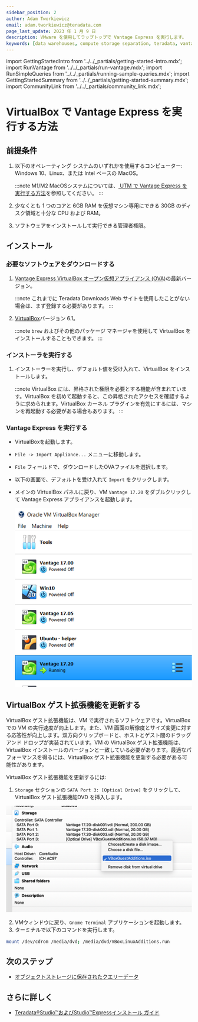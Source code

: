 ```yaml
---
sidebar_position: 2
author: Adam Tworkiewicz
email: adam.tworkiewicz@teradata.com
page_last_update: 2023 年 1 月 9 日
description: VMware を使用してラップトップで Vantage Express を実行します。
keywords: [data warehouses, compute storage separation, teradata, vantage, cloud data platform, object storage, business intelligence, enterprise analytics]
---
```

import GettingStartedIntro from '../../_partials/getting-started-intro.mdx';
import RunVantage from '../../_partials/run-vantage.mdx';
import RunSimpleQueries from '../../_partials/running-sample-queries.mdx';
import GettingStartedSummary from '../../_partials/getting-started-summary.mdx';
import CommunityLink from '../../_partials/community_link.mdx';

# VirtualBox で Vantage Express を実行する方法

<GettingStartedIntro />

## 前提条件

1. 以下のオペレーティング システムのいずれかを使用するコンピューター: Windows 10、Linux、または Intel ベースの MacOS。

    :::note
    M1/M2 MacOSシステムについては、[ UTM で Vantage Express を実行する方法](getting-started-utm.md)を参照してください。
    :::

2. 少なくとも 1 つのコアと 6GB RAM を仮想マシン専用にできる 30GB のディスク領域と十分な CPU および RAM。
3. ソフトウェアをインストールして実行できる管理者権限。


## インストール

### 必要なソフトウェアをダウンロードする

1. [Vantage Express VirtualBox オープン仮想アプライアンス (OVA)](https://downloads.teradata.com/download/database/teradata-express-for-vmware-player)の最新バージョン。

    :::note
    これまでに Teradata Downloads Web サイトを使用したことがない場合は、まず登録する必要があります。
    :::

2. [VirtualBox](https://www.virtualbox.org/wiki/Downloads)バージョン 6.1。

    :::note
    `brew` およびその他のパッケージ マネージャを使用して VirtualBox をインストールすることもできます。
    :::

### インストーラを実行する

1. インストーラーを実行し、デフォルト値を受け入れて、VirtualBox をインストールします。

    :::note
    VirtualBox には、昇格された権限を必要とする機能が含まれています。VirtualBox を初めて起動すると、この昇格されたアクセスを確認するように求められます。VirtualBox カーネル プラグインを有効にするには、マシンを再起動する必要がある場合もあります。
    :::

### Vantage Express を実行する

- VirtualBoxを起動します。
- `File -> Import Appliance...` メニューに移動します。
-  `File` フィールドで、ダウンロードしたOVAファイルを選択します。
- 以下の画面で、デフォルトを受け入れて `Import` をクリックします。
- メインの VirtualBox パネルに戻り、VM `Vantage 17.20` をダブルクリックして Vantage Express アプライアンスを起動します。

    ![VMを開始する](../../images/getting-started-vbox/start-vm.png)

<RunVantage />

<RunSimpleQueries />

## VirtualBox ゲスト拡張機能を更新する

VirtualBox ゲスト拡張機能は、VM で実行されるソフトウェアです。VirtualBox での VM の実行速度が向上します。また、VM 画面の解像度とサイズ変更に対する応答性が向上します。双方向クリップボードと、ホストとゲスト間のドラッグ アンド ドロップが実装されています。VM の VirtualBox ゲスト拡張機能は、VirtualBox インストールのバージョンと一致している必要があります。最適なパフォーマンスを得るには、VirtualBox ゲスト拡張機能を更新する必要がある可能性があります。

VirtualBox ゲスト拡張機能を更新するには:

1.  `Storage` セクションの `SATA Port 3: [Optical Drive]` をクリックして、VirtualBox ゲスト拡張機能DVD を挿入します。

![Guest Additions DVD を挿入する](../../images/insert-guest-additions-dvd.png)

2. VMウィンドウに戻り、`Gnome Terminal` アプリケーションを起動します。
3. ターミナルで以下のコマンドを実行します。

```bash
mount /dev/cdrom /media/dvd; /media/dvd/VBoxLinuxAdditions.run
```

<GettingStartedSummary />

## 次のステップ
* [オブジェクトストレージに保存されたクエリーデータ](../../manage-data/nos.md)

## さらに詳しく
* [Teradata®Studio™およびStudio™Expressインストール ガイド](https://docs.teradata.com/r/Teradata-StudioTM-and-StudioTM-Express-Installation-Guide-17.20)

<CommunityLink />
